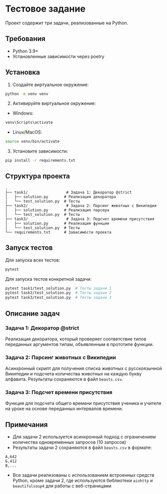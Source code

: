 # Тестовое задание

Проект содержит три задачи, реализованные на Python.

## Требования

- Python 3.9+
- Установленные зависимости через poetry

## Установка

1. Создайте виртуальное окружение:
```bash
python -m venv venv
```

2. Активируйте виртуальное окружение:
- Windows:
```bash
venv\Scripts\activate
```
- Linux/MacOS:
```bash
source venv/bin/activate
```

3. Установите зависимости:
```bash
pip install -r requirements.txt
```

## Структура проекта

```
.
├── task1/                 # Задача 1: Декоратор @strict
│   ├── solution.py       # Реализация декоратора
│   └── test_solution.py  # Тесты
├── task2/                 # Задача 2: Парсинг животных с Википедии
│   ├── solution.py       # Реализация парсера
│   └── test_solution.py  # Тесты
├── task3/                 # Задача 3: Подсчет времени присутствия
│   ├── solution.py       # Реализация функции
│   └── test_solution.py  # Тесты
└── requirements.txt      # Зависимости проекта
```

## Запуск тестов

Для запуска всех тестов:
```bash
pytest
```

Для запуска тестов конкретной задачи:
```bash
pytest task1/test_solution.py  # Тесты задачи 1
pytest task2/test_solution.py  # Тесты задачи 2
pytest task3/test_solution.py  # Тесты задачи 3
```

## Описание задач

### Задача 1: Декоратор @strict
Реализация декоратора, который проверяет соответствие типов переданных аргументов типам, объявленным в прототипе функции.

### Задача 2: Парсинг животных с Википедии
Асинхронный скрипт для получения списка животных с русскоязычной Википедии и подсчета количества животных на каждую букву алфавита. Результаты сохраняются в файл `beasts.csv`.

### Задача 3: Подсчет времени присутствия
Функция для подсчета общего времени присутствия ученика и учителя на уроке на основе переданных интервалов времени.

## Примечания

- Для задачи 2 используется асинхронный подход с ограничением количества одновременных запросов (10 запросов)
- Результаты задачи 2 сохраняются в файл `beasts.csv` в формате:
```
А,642
Б,412
В,...
```
- Все задачи реализованы с использованием встроенных средств Python, кроме задачи 2, где используются библиотеки `aiohttp` и `beautifulsoup4` для работы с веб-страницами 